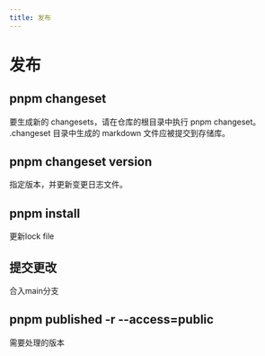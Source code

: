 ```yaml
---
title: 发布
---
```


# 发布

## pnpm changeset
要生成新的 changesets，请在仓库的根目录中执行 pnpm changeset。 .changeset 目录中生成的 markdown 文件应被提交到存储库。

## pnpm changeset version

指定版本，并更新变更日志文件。

## pnpm install

更新lock file

## 提交更改

合入main分支

## pnpm published -r --access=public

需要处理的版本
